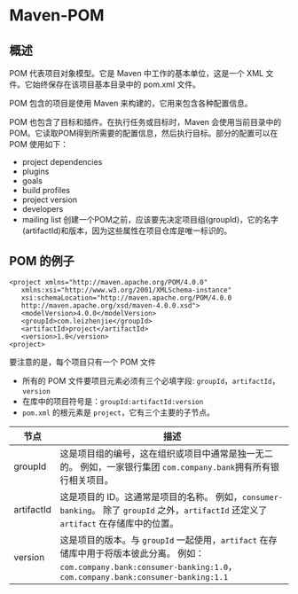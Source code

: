 # Maven-POM
## 概述
POM 代表项目对象模型。它是 Maven 中工作的基本单位，这是一个 XML 文件。它始终保存在该项目基本目录中的 pom.xml 文件。

POM 包含的项目是使用 Maven 来构建的，它用来包含各种配置信息。

POM 也包含了目标和插件。在执行任务或目标时，Maven 会使用当前目录中的 POM。它读取POM得到所需要的配置信息，然后执行目标。部分的配置可以在 POM 使用如下：

- project dependencies
- plugins
- goals
- build profiles
- project version
- developers
- mailing list
创建一个POM之前，应该要先决定项目组(groupId)，它的名字(artifactId)和版本，因为这些属性在项目仓库是唯一标识的。

## POM 的例子
```
<project xmlns="http://maven.apache.org/POM/4.0.0"
   xmlns:xsi="http://www.w3.org/2001/XMLSchema-instance"
   xsi:schemaLocation="http://maven.apache.org/POM/4.0.0
   http://maven.apache.org/xsd/maven-4.0.0.xsd">
   <modelVersion>4.0.0</modelVersion>
   <groupId>com.leizhenjie</groupId>
   <artifactId>project</artifactId>
   <version>1.0</version>
<project>
```
要注意的是，每个项目只有一个 POM 文件

- 所有的 POM 文件要项目元素必须有三个必填字段: `groupId`，`artifactId`，`version`
- 在库中的项目符号是：`groupId:artifactId:version`
- `pom.xml` 的根元素是 `project`，它有三个主要的子节点。

| 节点         | 描述                                                                                                                                     |
|------------|----------------------------------------------------------------------------------------------------------------------------------------|
| groupId    | 这是项目组的编号，这在组织或项目中通常是独一无二的。 例如，一家银行集团 `com.company.bank`拥有所有银行相关项目。                                                                    |
| artifactId | 这是项目的 ID。这通常是项目的名称。 例如，`consumer-banking`。 除了 `groupId` 之外，`artifactId` 还定义了 `artifact` 在存储库中的位置。                                             |
| version    | 这是项目的版本。与 `groupId` 一起使用，`artifact` 在存储库中用于将版本彼此分离。 例如：`com.company.bank:consumer-banking:1.0`，`com.company.bank:consumer-banking:1.1` |
